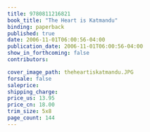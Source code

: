 ```yaml
---
title: 9780811216821
book_title: "The Heart is Katmandu"
binding: paperback
published: true
date: 2006-11-01T06:00:56-04:00
publication_date: 2006-11-01T06:00:56-04:00
show_in_forthcoming: false
contributors:

cover_image_path: theheartiskatmandu.JPG
forsale: false
saleprice:
shipping_charge:
price_us: 13.95
price_cn: 18.00
trim_size: 5x8
page_count: 144
---
```



